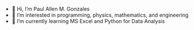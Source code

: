 - 👋 Hi, I’m Paul Allen M. Gonzales
- 👀 I’m interested in programming, physics, mathematics, and engineering
- 🌱 I’m currently learning MS Excel and Python for Data Analysis


<!---
captaindarkcoder/captaindarkcoder is a ✨ special ✨ repository because its `README.md` (this file) appears on your GitHub profile.
You can click the Preview link to take a look at your changes.
--->

